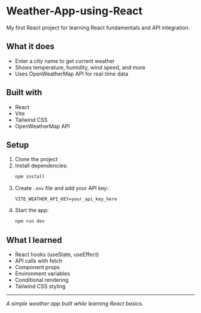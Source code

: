 # Weather-App-using-React

My first React project for learning React fundamentals and API integration.

## What it does

- Enter a city name to get current weather
- Shows temperature, humidity, wind speed, and more
- Uses OpenWeatherMap API for real-time data

## Built with

- React
- Vite
- Tailwind CSS
- OpenWeatherMap API

## Setup

1. Clone the project
2. Install dependencies:
   ```bash
   npm install
   ```
3. Create `.env` file and add your API key:
   ```
   VITE_WEATHER_API_KEY=your_api_key_here
   ```
4. Start the app:
   ```bash
   npm run dev
   ```

## What I learned

- React hooks (useState, useEffect)
- API calls with fetch
- Component props
- Environment variables
- Conditional rendering
- Tailwind CSS styling

---

*A simple weather app built while learning React basics.*
